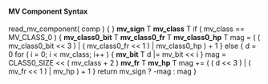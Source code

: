 #### MV Component Syntax

<div class="syntax">
read_mv_component( comp ) {
}
    <b>mv_sign</b>                                                           T
    <b>mv_class</b>                                                          T
    if ( mv_class == MV_CLASS_0 ) {
        <b>mv_class0_bit</b>                                                 T
        <b>mv_class0_fr</b>                                                  T
        <b>mv_class0_hp</b>                                                  T
        mag = ( ( mv_class0_bit << 3 ) |
                ( mv_class0_fr << 1 ) |
                  mv_class0_hp ) + 1
    } else {
        d = 0
        for ( i = 0; i < mv_class; i++ ) {
            <b>mv_bit</b>                                                    T
            d |= mv_bit << i
        }
        mag = CLASS0_SIZE << ( mv_class + 2 )
        <b>mv_fr</b>                                                         T
        <b>mv_hp</b>                                                         T
        mag += ( ( d << 3 ) | ( mv_fr << 1 ) | mv_hp ) + 1
    }
    return mv_sign ? -mag : mag
}

</div>

